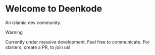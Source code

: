 # Welcome to Deenkode

An islamic dev community.

> [!warning]
> Currently under massive development. Feel free to communicate. For starters, create a PR, to join us!
